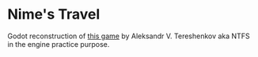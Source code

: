 # Nime's Travel

Godot reconstruction of [this game](https://github.com/tereshenkovav/NimeTravel) by Aleksandr V. Tereshenkov aka NTFS in the engine practice purpose.
 
